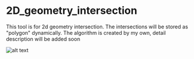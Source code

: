 # 2D_geometry_intersection
This tool is for 2d geometry intersection. The intersections will be stored as "polygon" dynamically. 
The algorithm is created by my own, detail description will be added soon


![alt text](https://github.com/whyliu13/Hesperus.git/tri_1.jpg)

